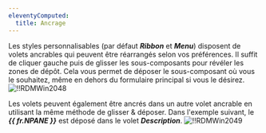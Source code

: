 ```yaml
---
eleventyComputed:
  title: Ancrage
---
```

Les styles personnalisables (par défaut ***Ribbon*** et ***Menu***) disposent de volets ancrables qui peuvent être réarrangés selon vos préférences. Il suffit de cliquer gauche puis de glisser les sous-composants pour révéler les zones de dépôt. Cela vous permet de déposer le sous-composant où vous le souhaitez, même en dehors du formulaire principal si vous le désirez.
![!!RDMWin2048](https://cdnweb.devolutions.net/docs/docs_en_rdm_windows_RDMWin2048.png)

Les volets peuvent également être ancrés dans un autre volet ancrable en utilisant la même méthode de glisser & déposer. Dans l'exemple suivant, le ***{{ fr.NPANE }}*** est déposé dans le volet ***Description***.
![!!RDMWin2049](https://cdnweb.devolutions.net/docs/docs_en_rdm_windows_RDMWin2049.png)
